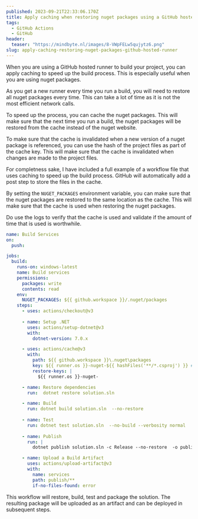 ```yaml
---
published: 2023-09-21T22:33:06.170Z
title: Apply caching when restoring nuget packages using a GitHub hosted runner
tags:
  - GitHub Actions
  - GitHub
header:
  teaser: "https://mindbyte.nl/images/8-VWpFELw5qujytz6.png"
slug: apply-caching-restoring-nuget-packages-github-hosted-runner
---
```


When you are using a GitHub hosted runner to build your project, you can apply caching to speed up the build process. This is especially useful when you are using nuget packages. 

As you get a new runner every time you run a build, you will need to restore all nuget packages every time. This can take a lot of time as it is not the most efficient network calls. 

To speed up the process, you can cache the nuget packages. This will make sure that the next time you run a build, the nuget packages will be restored from the cache instead of the nuget website. 

To make sure that the cache is invalidated when a new version of a nuget package is referenced, you can use the hash of the project files as part of the cache key. This will make sure that the cache is invalidated when changes are made to the project files.

For completness sake, I have included a full example of a workflow file that uses caching to speed up the build process. GitHub will automatically add a post step to store the files in the cache.

By setting the `NUGET_PACKAGES` environment variable, you can make sure that the nuget packages are restored to the same location as the cache. This will make sure that the cache is used when restoring the nuget packages.

Do use the logs to verify that the cache is used and validate if the amount of time that is used is worthwhile. 

```yaml
name: Build Services
on:
  push:

jobs:
  build:
    runs-on: windows-latest
    name: Build services
    permissions:
      packages: write
      contents: read
    env:
      NUGET_PACKAGES: ${{ github.workspace }}/.nuget/packages    
    steps:
      - uses: actions/checkout@v3
      
      - name: Setup .NET
        uses: actions/setup-dotnet@v3
        with:
          dotnet-version: 7.0.x

      - uses: actions/cache@v3
        with:
          path: ${{ github.workspace }}\.nuget\packages
          key: ${{ runner.os }}-nuget-${{ hashFiles('**/*.csproj') }} #hash of project files
          restore-keys: |
            ${{ runner.os }}-nuget-

      - name: Restore dependencies
        run:  dotnet restore solution.sln 

      - name: Build
        run: dotnet build solution.sln  --no-restore
        
      - name: Test
        run: dotnet test solution.sln  --no-build --verbosity normal
      
      - name: Publish
        run: | 
          dotnet publish solution.sln -c Release --no-restore  -o publish 

      - name: Upload a Build Artifact
        uses: actions/upload-artifact@v3
        with:
          name: services
          path: publish/**
          if-no-files-found: error 
```

This workflow will restore, build, test and package the solution. The resulting package will be uploaded as an artifact and can be deployed in subsequent steps.